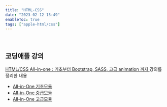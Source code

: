 ```yaml
---
title: "HTML-CSS"
date: "2023-02-12 15:49"
enableToc: true
tags: ["apple-html/css"]
---
```


<br>

## 코딩애플 강의

<a href='https://codingapple.com/course/html-basics/' target='_blank'>HTML/CSS All-in-one : 기초부터 Bootstrap, SASS, 고급 animation 까지 </a> 강의를 정리한 내용

- [All-in-One 기초모듈](notes/TIL/fragment/lang/html_css/all-in-one-basic)
- [All-in-One 중급모듈](notes/TIL/fragment/lang/html_css/all-in-one-mid)
- [All-in-One 고급모듈](notes/TIL/fragment/lang/html_css/all-in-one-last)